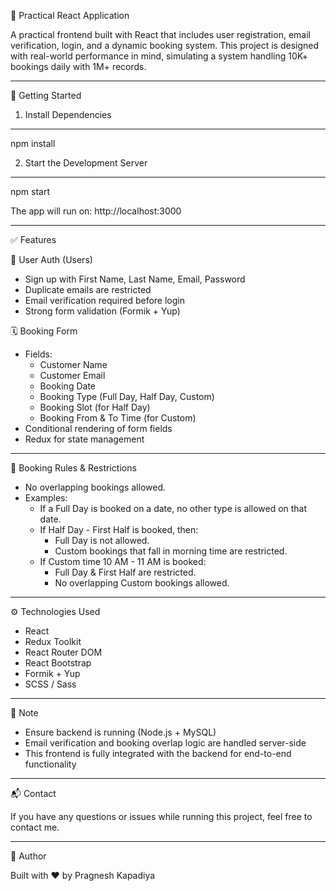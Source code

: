 🧪 Practical React Application

A practical frontend built with React that includes user registration, email verification, login, and a dynamic booking system. This project is designed with real-world performance in mind, simulating a system handling 10K+ bookings daily with 1M+ records.

---

🚀 Getting Started

1. Install Dependencies
-----------------------
npm install

2. Start the Development Server
-------------------------------
npm start

The app will run on: http://localhost:3000

---

✅ Features

👤 User Auth (Users)
- Sign up with First Name, Last Name, Email, Password
- Duplicate emails are restricted
- Email verification required before login
- Strong form validation (Formik + Yup)

🗓️ Booking Form
- Fields:
  - Customer Name
  - Customer Email
  - Booking Date
  - Booking Type (Full Day, Half Day, Custom)
  - Booking Slot (for Half Day)
  - Booking From & To Time (for Custom)
- Conditional rendering of form fields
- Redux for state management

---

🧠 Booking Rules & Restrictions

- No overlapping bookings allowed.
- Examples:
  - If a Full Day is booked on a date, no other type is allowed on that date.
  - If Half Day - First Half is booked, then:
    - Full Day is not allowed.
    - Custom bookings that fall in morning time are restricted.
  - If Custom time 10 AM - 11 AM is booked:
    - Full Day & First Half are restricted.
    - No overlapping Custom bookings allowed.

---

⚙️ Technologies Used

- React
- Redux Toolkit
- React Router DOM
- React Bootstrap
- Formik + Yup
- SCSS / Sass

---

📌 Note

- Ensure backend is running (Node.js + MySQL)
- Email verification and booking overlap logic are handled server-side
- This frontend is fully integrated with the backend for end-to-end functionality

---

📬 Contact

If you have any questions or issues while running this project, feel free to contact me.

---

🏁 Author

Built with ❤️ by Pragnesh Kapadiya

